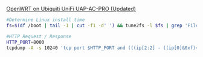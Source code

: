 [OpenWRT on Ubiquiti UniFi UAP-AC-PRO (Updated)](./Flashing-Ubiquiti-UniFI-AP-AC-with-OpenWRT.md)

```bash
#Determine Linux install time
fs=$(df /boot | tail -1 | cut -f1 -d' ') && tune2fs -l $fs | grep 'Filesystem created'
```


```bash
#HTTP Request / Response
HTTP_PORT=8000
tcpdump -A -s 10240 'tcp port $HTTP_PORT and (((ip[2:2] - ((ip[0]&0xf)<<2)) - ((tcp[12]&0xf0)>>2)) != 0)' | egrep --line-buffered "^........(GET |HTTP\/|POST |HEAD )|^[A-Za-z0-9-]+: " | sed -r 's/^........(GET |HTTP\/|POST |HEAD )/\n\1/g'
```
